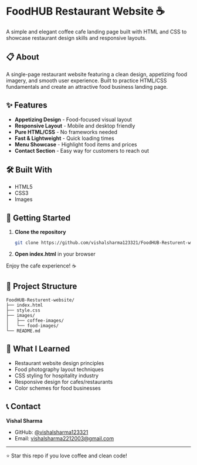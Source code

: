 # FoodHUB Restaurant Website ☕

A simple and elegant coffee cafe landing page built with HTML and CSS to showcase restaurant design skills and responsive layouts.

## 📋 About

A single-page restaurant website featuring a clean design, appetizing food imagery, and smooth user experience. Built to practice HTML/CSS fundamentals and create an attractive food business landing page.

## ✨ Features

- **Appetizing Design** - Food-focused visual layout
- **Responsive Layout** - Mobile and desktop friendly
- **Pure HTML/CSS** - No frameworks needed
- **Fast & Lightweight** - Quick loading times
- **Menu Showcase** - Highlight food items and prices
- **Contact Section** - Easy way for customers to reach out

## 🛠️ Built With

- HTML5
- CSS3
- Images

## 🚀 Getting Started

1. **Clone the repository**
   ```bash
   git clone https://github.com/vishalsharma123321/FoodHUB-Resturent-website.git
   ```

2. **Open index.html** in your browser

Enjoy the cafe experience! ☕

## 📁 Project Structure

```
FoodHUB-Resturent-website/
├── index.html
├── style.css
├── images/
│   ├── coffee-images/
│   └── food-images/
└── README.md
```

## 🎯 What I Learned

- Restaurant website design principles
- Food photography layout techniques
- CSS styling for hospitality industry
- Responsive design for cafes/restaurants
- Color schemes for food businesses


## 📞 Contact

**Vishal Sharma**
- GitHub: [@vishalsharma123321](https://github.com/vishalsharma123321)
- Email: vishalsharma2212003@gmail.com

---

⭐ Star this repo if you love coffee and clean code!
